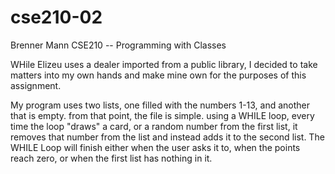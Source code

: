 # cse210-02
Brenner Mann
CSE210 -- Programming with Classes

WHile Elizeu uses a dealer imported from a public library, I decided to take matters into my own hands and make mine own for the purposes of this assignment.  

My program uses two lists, one filled with the numbers 1-13, and another that is empty.  from that point, the file is simple.  using a WHILE loop, every time the loop "draws" a card, or a random number from the first list, it removes that number from the list and instead adds it to the second list.  The WHILE Loop will finish either when the user asks it to, when the points reach zero, or when the first list has nothing in it.  
